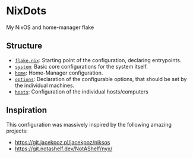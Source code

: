 # NixDots

My NixOS and home-manager flake

## Structure

- [`flake.nix`](./flake.nix): Starting point of the configuration, declaring entrypoints.
- [`system`](./system/): Basic core configurations for the system itself.
- [`home`](./home): Home-Manager configuration.
- [`options`](./options/): Declaration of the configurable options, that should be set by the individual machines.
- [`hosts`](./hosts): Configuration of the individual hosts/computers

## Inspiration

This configuration was massively inspired by the following amazing projects:

- <https://git.jacekpoz.pl/jacekpoz/niksos>
- <https://git.notashelf.dev/NotAShelf/nyx/>
